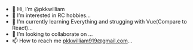 - 👋 Hi, I’m @pkkwilliam
- 👀 I’m interested in RC hobbies...
- 🌱 I’m currently learning Everything and strugging with Vue(Compare to React)...
- 💞️ I’m looking to collaborate on ...
- 📫 How to reach me pkkwilliam919@gmail.com...

<!---
pkkwilliam/pkkwilliam is a ✨ special ✨ repository because its `README.md` (this file) appears on your GitHub profile.
You can click the Preview link to take a look at your changes.
--->
